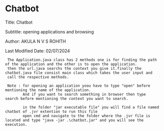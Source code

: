 Chatbot
=======

Title: Chatbot

Subtitle: opening applications and browsing

Author: AKULA N V S ROHITH

Last Modified Date: 02/07/2024 


     The Application.java class has 2 methods one is for finding the path of the application and the other is to open the application.
     then the url.java searchs the context you give it.finally the chatbot.java file consist main class which takes the user input and 
     call the respective methods.

     Note : for opening an application yoou have to type "open" before mentioning the name of the application.
            And if you want to search something in browser then type search before mentioning the context you want to search.

            in the folder "jar executable file" you will find a file named chatbot of .jvr extention to run this file
            open cmd and navigate to the folder where the .jvr file is located and type "java -jar .\chatbot.jar" and you will see the execution.
